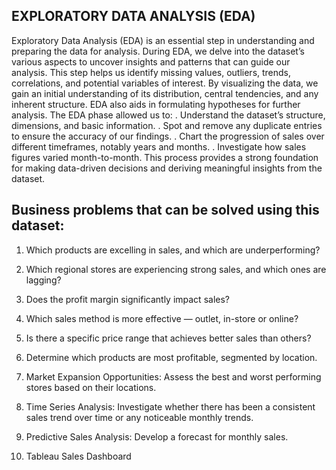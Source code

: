 ## EXPLORATORY DATA ANALYSIS (EDA) ##

Exploratory Data Analysis (EDA) is an essential step in understanding and preparing the data for analysis. During EDA, we delve into the dataset’s various aspects to uncover insights and patterns that can guide our analysis. This step helps us identify missing values, outliers, trends, correlations, and potential variables of interest. By visualizing the data, we gain an initial understanding of its distribution, central tendencies, and any inherent structure. EDA also aids in formulating hypotheses for further analysis.
The EDA phase allowed us to:
. Understand the dataset’s structure, dimensions, and basic information.
. Spot and remove any duplicate entries to ensure the accuracy of our findings.
. Chart the progression of sales over different timeframes, notably years and months.
. Investigate how sales figures varied month-to-month.
This process provides a strong foundation for making data-driven decisions and deriving meaningful insights from the dataset.

## Business problems that can be solved using this dataset: ##
1. Which products are excelling in sales, and which are underperforming?

2. Which regional stores are experiencing strong sales, and which ones are lagging?

3. Does the profit margin significantly impact sales?

4. Which sales method is more effective — outlet, in-store or online?

5. Is there a specific price range that achieves better sales than others?

6. Determine which products are most profitable, segmented by location.

7. Market Expansion Opportunities: Assess the best and worst performing stores based on their locations.

8. Time Series Analysis: Investigate whether there has been a consistent sales trend over time or any noticeable monthly trends.

9. Predictive Sales Analysis: Develop a forecast for monthly sales.

10. Tableau Sales Dashboard
